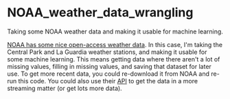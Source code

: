 # NOAA_weather_data_wrangling
Taking some NOAA weather data and making it usable for machine learning.

[NOAA has some nice open-access weather data](https://www.ncdc.noaa.gov/cdo-web/datatools).  In this case, I'm taking the Central Park and La Guardia weather stations, and making it usable for some machine learning.  This means getting data where there aren't a lot of missing values, filling in missing values, and saving that dataset for later use.  To get more recent data, you could re-download it from NOAA and re-run this code.  You could also use their [API](https://www.ncdc.noaa.gov/cdo-web/webservices/v2) to get the data in a more streaming matter (or get lots more data).
